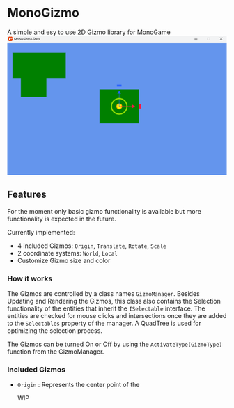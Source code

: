 # MonoGizmo
A simple and esy to use 2D Gizmo library for MonoGame
<img src="https://github.com/CuvinStefanCristian/MonoGizmo/blob/master/Resources/Generic.png" />

## Features
For the moment only basic gizmo functionality is available but more functionality is expected in the future.

Currently implemented:
- 4 included Gizmos: `Origin`, `Translate`, `Rotate`, `Scale`
- 2 coordinate systems: `World`, `Local`
- Customize Gizmo size and color

### How it works
The Gizmos are controlled by a class names `GizmoManager`. Besides Updating and Rendering the Gizmos, this class also contains the Selection functionality of the entities that inherit the `ISelectable` interface.
The entities are checked for mouse clicks and intersections once they are added to the `Selectables` property of the manager. A QuadTree is used for optimizing the selection process.

The Gizmos can be turned On or Off by using the `ActivateType(GizmoType)` function from the GizmoManager.

### Included Gizmos
- `Origin` : Represents the center point of the

  WIP
